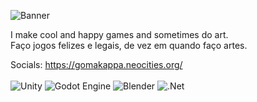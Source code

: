 ![Banner](https://user-images.githubusercontent.com/28575885/201449623-4ad15f5e-a4bc-4b33-866d-83cd399a2bdf.png)

I make cool and happy games and sometimes do art.<br>
Faço jogos felizes e legais, de vez em quando faço artes.

Socials: https://gomakappa.neocities.org/<br>
<br>
![Unity](https://img.shields.io/badge/unity-%23000000.svg?style=for-the-badge&logo=unity&logoColor=white)
![Godot Engine](https://img.shields.io/badge/GODOT-%23FFFFFF.svg?style=for-the-badge&logo=godot-engine)
![Blender](https://img.shields.io/badge/blender-%23F5792A.svg?style=for-the-badge&logo=blender&logoColor=white)
![.Net](https://img.shields.io/badge/.NET-5C2D91?style=for-the-badge&logo=.net&logoColor=white)
